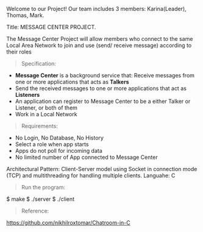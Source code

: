 Welcome to our Project! Our team includes 3 members: Karina(Leader), Thomas, Mark. 

Title: MESSAGE CENTER PROJECT.

The Message Center Project will allow members who connect to the same Local Area Network to join and use (send/ receive message) according to their roles

> Specification:
> 
- **Message Center** is a background service that: Receive messages from one or more applications that acts as **Talkers**
- Send the received messages to one or more applications that act as **Listeners**
- An application can register to Message Center to be a either Talker or Listener, or both of them
- Work in a Local Network

> Requirements:
> 
- No Login, No Database, No History
- Select a role when app starts
- Apps do not poll for incoming data
- No limited number of App connected to Message Center

Architectural Pattern: Client-Server model using Socket in connection mode (TCP) and multithreading for handling multiple clients. 
Languahe: C

> Run the program:
> 
 $ make
 $ ./server <IP> <port>
 $ ./client <port>
  
> Reference:
> 
  https://github.com/nikhilroxtomar/Chatroom-in-C
